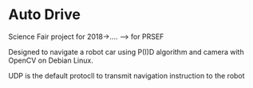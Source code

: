 # Auto Drive

Science Fair project for 2018->.... --> for PRSEF

Designed to navigate a robot car using P(I)D algorithm and camera with OpenCV on Debian Linux.

UDP is the default protocll to transmit navigation instruction to the robot
